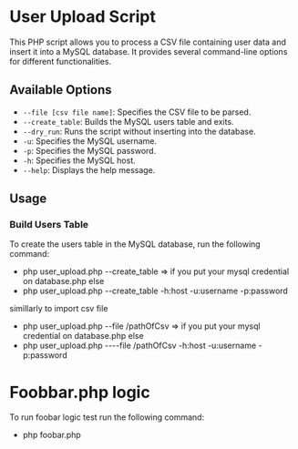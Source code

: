 # User Upload Script

This PHP script allows you to process a CSV file containing user data and insert it into a MySQL database. It provides several command-line options for different functionalities.

## Available Options

- `--file [csv file name]`: Specifies the CSV file to be parsed.
- `--create_table`: Builds the MySQL users table and exits.
- `--dry_run`: Runs the script without inserting into the database.
- `-u`: Specifies the MySQL username.
- `-p`: Specifies the MySQL password.
- `-h`: Specifies the MySQL host.
- `--help`: Displays the help message.

## Usage

### Build Users Table
To create the users table in the MySQL database, run the following command:

- php user_upload.php --create_table => if you put your mysql credential on database.php else
- php user_upload.php --create_table -h:host -u:username -p:password

simillarly to import csv file
- php user_upload.php --file /pathOfCsv => if you put your mysql credential on database.php else
- php user_upload.php ----file /pathOfCsv -h:host -u:username -p:password

# Foobbar.php logic
To run foobar logic test run the following command:
- php foobar.php